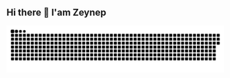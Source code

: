 ## Hi there 👋 I'am Zeynep
![GitHub Contribution Snake](https://raw.githubusercontent.com/zypsvl/snake-game/main/dist/github-contribution-grid-snake-dark.svg?palette=github-dark)

<!--
**zypsvl/zypsvl** is a ✨ _special_ ✨ repository because its `README.md` (this file) appears on your GitHub profile.

Here are some ideas to get you started:

- 🔭 I’m currently working on ...
- 🌱 I’m currently learning ...
- 👯 I’m looking to collaborate on ...
- 🤔 I’m looking for help with ...
- 💬 Ask me about ...
- 📫 How to reach me: ...
- 😄 Pronouns: ...
- ⚡ Fun fact: ...
-->
